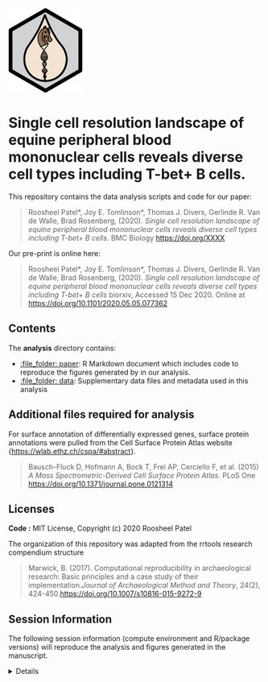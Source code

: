 
![epbmclogo](analysis/data/derived_data/horse_DNA_image.png)

# Single cell resolution landscape of equine peripheral blood mononuclear cells reveals diverse cell types including T-bet+ B cells.

This repository contains the data analysis scripts and code for our
paper:

> Roosheel Patel*, Joy E. Tomlinson*, Thomas J. Divers, Gerlinde R. Van
> de Walle, Brad Rosenberg, (2020). *Single cell resolution landscape of
> equine peripheral blood mononuclear cells reveals diverse cell types
> including T-bet+ B cells*. BMC Biology <https://doi.org/XXXX>

Our pre-print is online here:

> Roosheel Patel*, Joy E. Tomlinson*, Thomas J. Divers, Gerlinde R. Van
> de Walle, Brad Rosenberg, (2020). *Single cell resolution landscape of
> equine peripheral blood mononuclear cells reveals diverse cell types
> including T-bet+ B cells* biorxiv, Accessed 15 Dec 2020. Online at
> <https://doi.org/10.1101/2020.05.05.077362>

## Contents

The **analysis** directory contains:

  - [:file\_folder: paper](/analysis/paper): R Markdown document which
    includes code to reproduce the figures generated by in our analysis.
  - [:file\_folder: data](/analysis/data): Supplementary data files and
    metadata used in this analysis

## Additional files required for analysis

For surface annotation of differentially expressed genes, surface
protein annotations were pulled from the Cell Surface Protein Atlas
website {<https://wlab.ethz.ch/cspa/#abstract>}.

> Bausch-Fluck D, Hofmann A, Bock T, Frei AP, Cerciello F, et al. (2015)
> *A Mass Spectrometric-Derived Cell Surface Protein Atlas*. PLoS One
> <https://doi.org/10.1371/journal.pone.0121314>

## Licenses

**Code :** MIT License, Copyright (c) 2020 Roosheel Patel

The organization of this repository was adapted from the rrtools
research compendium structure

> Marwick, B. (2017). Computational reproducibility in archaeological
> research: Basic principles and a case study of their
> implementation.*Journal of Archaeological Method and Theory*, 24(2),
> 424-450.<https://doi.org/10.1007/s10816-015-9272-9>

## Session Information

The following session information (compute environment and R/package
versions) will reproduce the analysis and figures generated in the
manuscript.

<details>

> R version 3.6.2 (2019-12-12) Platform: x86\_64-pc-linux-gnu (64-bit)
> Running under: CentOS Linux 7 (Core) Matrix products: default
> BLAS/LAPACK:
> /hpc/packages/minerva-centos7/intel/parallel\_studio\_xe\_2019/compilers\_and\_libraries\_2019.0.117/linux/mkl/lib/intel64\_lin/libmkl\_gf\_lp64.so
> Random number generation: RNG: Mersenne-Twister Normal: Inversion
> Sample: Rounding locale: \[1\] LC\_CTYPE=en\_US.UTF-8 LC\_NUMERIC=C  
> \[3\] LC\_TIME=en\_US.UTF-8 LC\_COLLATE=en\_US.UTF-8  
> \[5\] LC\_MONETARY=en\_US.UTF-8 LC\_MESSAGES=en\_US.UTF-8  
> \[7\] LC\_PAPER=en\_US.UTF-8 LC\_NAME=C  
> \[9\] LC\_ADDRESS=C LC\_TELEPHONE=C  
> \[11\] LC\_MEASUREMENT=en\_US.UTF-8 LC\_IDENTIFICATION=C  
> other attached packages: \[1\] readr\_1.4.0 modelr\_0.1.8 tidyr\_1.1.2
> reshape2\_1.4.4 here\_1.0.0 circlize\_0.4.11 ComplexHeatmap\_2.2.0
> \[8\] GEOquery\_2.54.1 factoextra\_1.0.7 cluster\_2.1.0
> openxlsx\_4.2.3 legocolors\_0.2.0 ggforce\_0.3.2 ggtree\_2.0.4  
> \[15\] viridis\_0.5.1 viridisLite\_0.3.0 BiocManager\_1.30.10
> jntools\_0.1.0 mgsub\_1.7.2 ape\_5.4-1 patchwork\_1.1.0  
> \[22\] dplyr\_1.0.2 edgeR\_3.28.1 limma\_3.42.2 scales\_1.1.1
> lemon\_0.4.5 ggpubr\_0.4.0 readxl\_1.3.1  
> \[29\] ggrepel\_0.8.2 RColorBrewer\_1.1-2 ggnetwork\_0.5.8
> sctransform\_0.2.0 uwot\_0.1.9 rlang\_0.4.9 rrtools\_0.1.0  
> \[36\] future\_1.20.1 clustree\_0.4.3 ggraph\_2.0.4 ggplot2\_3.3.2
> gdata\_2.18.0 cowplot\_1.1.0 gtools\_3.8.2  
> \[43\] tibble\_3.0.4 AnnotationDbi\_1.48.0 IRanges\_2.20.2
> S4Vectors\_0.24.4 Biobase\_2.46.0 BiocGenerics\_0.32.0
> Matrix\_1.2-18  
> \[50\] renv\_0.12.3 Seurat\_3.1.0  
> loaded via a namespace (and not attached): \[1\] reticulate\_1.18
> tidyselect\_1.1.0 RSQLite\_2.2.1 htmlwidgets\_1.5.2 Rtsne\_0.15
> devtools\_2.3.2  
> \[7\] munsell\_0.5.0 codetools\_0.2-18 ica\_1.0-2 miniUI\_0.1.1.1
> withr\_2.3.0 colorspace\_2.0-0  
> \[13\] knitr\_1.30 rstudioapi\_0.13 ROCR\_1.0-11 ggsignif\_0.6.0
> tensor\_1.5 listenv\_0.8.0  
> \[19\] labeling\_0.4.2 git2r\_0.27.1 polyclip\_1.10-0 bit64\_4.0.5
> farver\_2.0.3 rprojroot\_2.0.2  
> \[25\] treeio\_1.10.0 parallelly\_1.21.0 vctrs\_0.3.5 generics\_0.1.0
> xfun\_0.19 R6\_2.5.0  
> \[31\] clue\_0.3-58 graphlayouts\_0.7.1 rsvd\_1.0.3 locfit\_1.5-9.4
> spatstat.utils\_1.17-0 assertthat\_0.2.1  
> \[37\] promises\_1.1.1 gtable\_0.3.0 globals\_0.14.0 processx\_3.4.5
> goftest\_1.2-2 tidygraph\_1.2.0  
> \[43\] clisymbols\_1.2.0 GlobalOptions\_0.1.2 splines\_3.6.1
> rstatix\_0.6.0 lazyeval\_0.2.2 broom\_0.7.2  
> \[49\] yaml\_2.2.1 abind\_1.4-5 backports\_1.2.1 httpuv\_1.5.4
> tools\_3.6.1 usethis\_1.6.3  
> \[55\] bookdown\_0.21 ellipsis\_0.3.1 sessioninfo\_1.1.1
> ggridges\_0.5.2 Rcpp\_1.0.5 plyr\_1.8.6  
> \[61\] purrr\_0.3.4 ps\_1.5.0 prettyunits\_1.1.1 rpart\_4.1-15
> deldir\_0.2-3 GetoptLong\_1.0.4  
> \[67\] pbapply\_1.4-3 zoo\_1.8-8 haven\_2.3.1 fs\_1.5.0
> magrittr\_2.0.1 data.table\_1.13.4  
> \[73\] lmtest\_0.9-38 RANN\_2.6.1 fitdistrplus\_1.1-3
> matrixStats\_0.57.0 pkgload\_1.1.0 hms\_0.5.3  
> \[79\] mime\_0.9 evaluate\_0.14 xtable\_1.8-4 rio\_0.5.16 shape\_1.4.5
> gridExtra\_2.3  
> \[85\] testthat\_3.0.0 compiler\_3.6.1 KernSmooth\_2.23-18
> crayon\_1.3.4 htmltools\_0.5.0 mgcv\_1.8-33  
> \[91\] later\_1.1.0.1 DBI\_1.1.0 tweenr\_1.0.1 MASS\_7.3-53
> car\_3.0-10 cli\_2.2.0  
> \[97\] igraph\_1.2.6 forcats\_0.5.0 pkgconfig\_2.0.3 rvcheck\_0.1.8
> foreign\_0.8-71 plotly\_4.9.2.1  
> \[103\] xml2\_1.3.2 stringr\_1.4.0 callr\_3.5.1 digest\_0.6.27
> RcppAnnoy\_0.0.17 spatstat.data\_1.5-2  
> \[109\] rmarkdown\_2.5 cellranger\_1.1.0 leiden\_0.3.6 tidytree\_0.3.3
> curl\_4.3 shiny\_1.5.0  
> \[115\] rjson\_0.2.20 lifecycle\_0.2.0 nlme\_3.1-150 jsonlite\_1.7.1
> carData\_3.0-4 desc\_1.2.0  
> \[121\] fansi\_0.4.1 pillar\_1.4.7 lattice\_0.20-41 fastmap\_1.0.1
> httr\_1.4.2 pkgbuild\_1.1.0  
> \[127\] survival\_3.2-7 glue\_1.4.2 remotes\_2.2.0 zip\_2.1.1
> spatstat\_1.64-1 png\_0.1-7  
> \[133\] bit\_4.0.4 stringi\_1.5.3 blob\_1.2.1 memoise\_1.1.0
> irlba\_2.3.3 future.apply\_1.6.0
